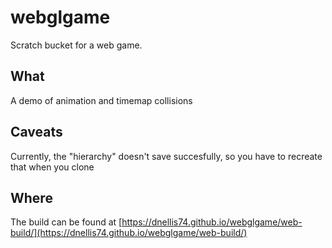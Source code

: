 # webglgame
Scratch bucket for a web game.

## What
A demo of animation and timemap collisions

## Caveats
Currently, the "hierarchy" doesn't save succesfully, so you have to recreate that when you clone

## Where
The build can be found at [https://dnellis74.github.io/webglgame/web-build/](https://dnellis74.github.io/webglgame/web-build/)
